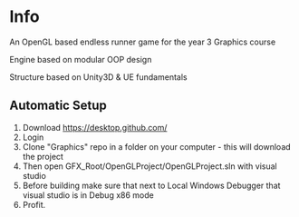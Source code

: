 # Info
An OpenGL based endless runner game for the year 3 Graphics course

Engine based on modular OOP design

Structure based on Unity3D & UE fundamentals

## Automatic Setup
1. Download https://desktop.github.com/
2. Login
3. Clone "Graphics" repo in a folder on your computer - this will download the project
4. Then open GFX_Root/OpenGLProject/OpenGLProject.sln with visual studio
5. Before building make sure that next to Local Windows Debugger that visual studio is in Debug x86 mode
6. Profit.
